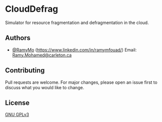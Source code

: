 # CloudDefrag

Simulator for resource fragmentation and defragmentation in the cloud.


## Authors

- [@RamyMo](https://www.github.com/RamyMo) (https://www.linkedin.com/in/ramymfouad/) Email: Ramy.Mohamed@carleton.ca


## Contributing

Pull requests are welcome. For major changes, please open an issue first to discuss what you would like to change.




## License

[GNU GPLv3](https://choosealicense.com/licenses/gpl-3.0/)

